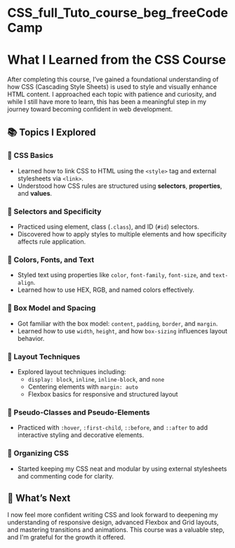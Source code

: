 # CSS_full_Tuto_course_beg_freeCodeCamp

# What I Learned from the CSS Course

After completing this course, I’ve gained a foundational understanding of how CSS (Cascading Style Sheets) is used to style and visually enhance HTML content. I approached each topic with patience and curiosity, and while I still have more to learn, this has been a meaningful step in my journey toward becoming confident in web development.

## 📚 Topics I Explored

### 🎨 CSS Basics
- Learned how to link CSS to HTML using the `<style>` tag and external stylesheets via `<link>`.
- Understood how CSS rules are structured using **selectors**, **properties**, and **values**.

### 🧱 Selectors and Specificity
- Practiced using element, class (`.class`), and ID (`#id`) selectors.
- Discovered how to apply styles to multiple elements and how specificity affects rule application.

### 🌈 Colors, Fonts, and Text
- Styled text using properties like `color`, `font-family`, `font-size`, and `text-align`.
- Learned how to use HEX, RGB, and named colors effectively.

### 📏 Box Model and Spacing
- Got familiar with the box model: `content`, `padding`, `border`, and `margin`.
- Learned how to use `width`, `height`, and how `box-sizing` influences layout behavior.

### 🧭 Layout Techniques
- Explored layout techniques including:
  - `display: block`, `inline`, `inline-block`, and `none`
  - Centering elements with `margin: auto`
  - Flexbox basics for responsive and structured layout

### 🎯 Pseudo-Classes and Pseudo-Elements
- Practiced with `:hover`, `:first-child`, `::before`, and `::after` to add interactive styling and decorative elements.

### 📁 Organizing CSS
- Started keeping my CSS neat and modular by using external stylesheets and commenting code for clarity.

## 🌱 What’s Next

I now feel more confident writing CSS and look forward to deepening my understanding of responsive design, advanced Flexbox and Grid layouts, and mastering transitions and animations. This course was a valuable step, and I'm grateful for the growth it offered.

